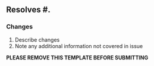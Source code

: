 ## Resolves #.

### Changes
1. Describe changes
2. Note any additional information not covered in issue

**PLEASE REMOVE THIS TEMPLATE BEFORE SUBMITTING**
